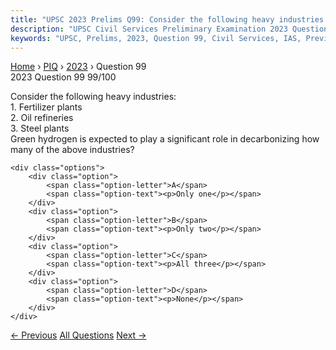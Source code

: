 ```yaml
---
title: "UPSC 2023 Prelims Q99: Consider the following heavy industries:  1. Fertilizer plan..."
description: "UPSC Civil Services Preliminary Examination 2023 Question 99 with options and answer"
keywords: "UPSC, Prelims, 2023, Question 99, Civil Services, IAS, Previous Year Questions"
---
```


<nav class="breadcrumb">
    <a href="../../">Home</a>
    <span>›</span>
    <a href="../">PIQ</a>
    <span>›</span>
    <a href="./">2023</a>
    <span>›</span>
    <span>Question 99</span>
</nav>

<div class="question-header">
    <div class="question-meta">
        <span class="year-badge">2023</span>
        <span class="question-number">Question 99</span>
        <span class="progress">99/100</span>
    </div>
    <div class="progress-bar">
        <div class="progress-fill" style="width: 99.0%"></div>
    </div>
</div>

<div class="question-content">
    <div class="question-text">
        <p>Consider the following heavy industries: <br />
1. Fertilizer plants <br />
2. Oil refineries <br />
3. Steel plants <br />
Green hydrogen is expected to play a significant role in decarbonizing how many of the above industries?</p>
    </div>
    
    <div class="options">
        <div class="option">
            <span class="option-letter">A</span>
            <span class="option-text"><p>Only one</p></span>
        </div>
        <div class="option">
            <span class="option-letter">B</span>
            <span class="option-text"><p>Only two</p></span>
        </div>
        <div class="option">
            <span class="option-letter">C</span>
            <span class="option-text"><p>All three</p></span>
        </div>
        <div class="option">
            <span class="option-letter">D</span>
            <span class="option-text"><p>None</p></span>
        </div>
    </div>
</div>

<div class="question-nav">
    <a href="../q098-in-the-recent-years-chad-guinea-mali-and-sudan-cau/" class="nav-btn prev">← Previous</a>
    <a href="../" class="nav-btn center">All Questions</a>
    <a href="../q100-consider-the-following-statements-about-g-20-1-the/" class="nav-btn next">Next →</a>
</div>
